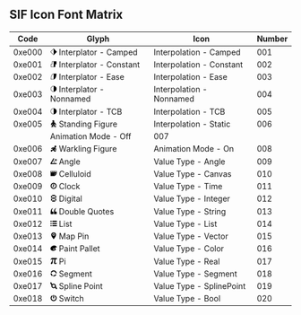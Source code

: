 SIF Icon Font Matrix
----

 Code        |Glyph          |Icon         |Number
------------ | ------------- | ------------| ------------|
0xe000 |![alt](./output/png-12px/interpolator-camped.png) Interplator - Camped |Interpolation - Camped | 001 
0xe001 |![alt](./output/png-12px/interpolator-constant.png) Interplator - Constant  |Interpolation - Constant |002
0xe002 |![alt](./output/png-12px/interpolator-ease.png) Interplator - Ease  |Interpolation - Ease |003
0xe003 |![alt](./output/png-12px/interpolator-nonnamed.png) Interplator - Nonnamed  |Interpolation - Nonnamed |004
0xe004 |![alt](./output/png-12px/interpolator-TCB.png) Interplator - TCB  |Interpolation - TCB |005
0xe005 |![alt](./output/png-12px/still-figure.png) Standing Figure  |Interpolation - Static |006
 | |Animation Mode - Off |007
0xe006 |![alt](./output/png-12px/walking-figure.png) Warkling Figure |Animation Mode - On |008
0xe007 |![alt](./output/png-12px/angle.png) Angle |Value Type - Angle |009
0xe008 |![alt](./output/png-12px/celluloid.png) Celluloid |Value Type - Canvas |010
0xe009 |![alt](./output/png-12px/clock.png) Clock |Value Type - Time |011
0xe010 |![alt](./output/png-12px/digital.png) Digital |Value Type - Integer |012
0xe011 |![alt](./output/png-12px/double-quotes.png) Double Quotes |Value Type - String |013
0xe012 |![alt](./output/png-12px/list.png) List |Value Type - List |014
0xe013 |![alt](./output/png-12px/map-pin.png) Map Pin |Value Type - Vector |015
0xe014 |![alt](./output/png-12px/paint-pallet.png) Paint Pallet |Value Type - Color |016
0xe015 |![alt](./output/png-12px/pi.png) Pi |Value Type - Real |017
0xe016 |![alt](./output/png-12px/segment.png) Segment |Value Type - Segment |018
0xe017 |![alt](./output/png-12px/spline-point.png) Spline Point |Value Type - SplinePoint |019
0xe018 |![alt](./output/png-12px/switch.png) Switch |Value Type - Bool |020